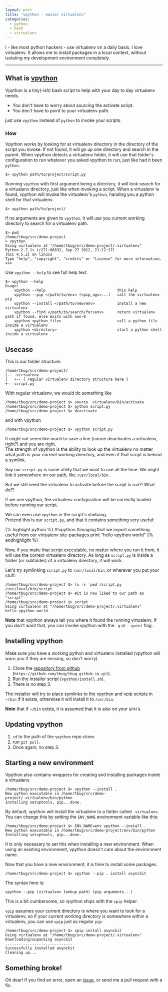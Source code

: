 ```yaml
---
layout: post
title: "vpython - easier virtualenv"
categories:
  - python
  - bash
  - virtualenv
---
```


I - like most python hackers - use virtualenv on a daily basis.
I love virtualenv. It allows me to install packages in a local context,
without isolating my development environment completely.

- - - - 

What is [vpython][repo]
----------------------

Vpython is a tiny(-ish) bash script to help with your day to day virtualenv needs.

- You don't have to worry about sourcing the activate script.
- You don't have to point to your virtualenv path.

just use `vpython` instead of `python` to invoke your scripts.

### How

Vpython works by looking for at virtualenv directory in the directory of the script you invoke.
If not found, it will go up one directory and search in the parent.
When vpython detects a virtualenv folder, it will use that folder's configuration
to run whatever you asked vpython to run, just like had it been `python`.

    $> vpython path/to/project/script.py

Running `vpython` with first argument being a directory, it will look
search for a virtualenv directory, just like when invoking a script.
When a virtualenv is found, vpython will invoke the virtualenv's `python`,
handing you a python shell for that virtualenv.

    $> vpython path/to/project/

If no arguments are given to `vpython`, it will use you current working directory
to search for a virtualenv path.

    $> pwd
    /home/tbug/src/demo-project
    > vpython
    Using virtualenv at "/home/tbug/src/demo-project/.virtualenv"
    Python 2.7.1+ (r271:86832, Sep 27 2012, 21:12:17)
    [GCC 4.5.2] on linux2
    Type "help", "copyright", "credits" or "license" for more information.
    >>>

Use `vpython --help` to see full help text.

    $> vpython --help
    Usage:
        vpython --help                                this help
        vpython --pip </path/to/env> [<pip_ags>...]   call the virtualenv pip
        vpython --install </path/to/new/env>          install a new virtualenv
        vpython --find </path/to/search/for/env>      return virtualenv path if found, else exits with non-0
        vpython <python_file>                         call a python file inside a virtualenv
        vpython <directory>                           start a python shell inside a virtualenv

Usecase
-----------------------

This is our folder structure:

    /home/tbug/src/demo-project/
    |-- .virtualenv
    |   +-- { regular virtualenv directory structure here }
    +-- script.py

With regular virtualenv, we would do something like

    /home/tbug/src/demo-project $> source .virtualenv/bin/activate
    /home/tbug/src/demo-project $> python script.py
    /home/tbug/src/demo-project $> deactivate


and with vpython
    
    /home/tbug/src/demo-project $> vpython script.py


It might not seem like much to save a line (noone deactivates a virtualenv, right?)
and you are right.  
The strength of vpython is the ability to look up the virtualenv
no matter what path is your current working directory, and even if that script
is behind a symlink.

Say our `script.py` is some utility that we want to use all the time.
We might link it somewhere on our path, like `/usr/local/bin`.

But we still need the virtualenv to activate before the script is run?! What do?!

If we use vpython, the virtualenv configuration will be correctly loaded before
running our script.

We can even use `vpython` in the script's shebang.  
Pretend this is our `script.py`, and that it contains something very useful:

{% highlight python %}
#!vpython
#imaging that we import something useful from our virtualenv site-packages
print "hello vpython world"
{% endhighlight %}

Now, if you make that script executable, no matter where you run it from, it will
use the correct virtualenv directory. As long as `script.py` is inside a folder
(or subfolder) of a virtualenv directory, it will work.

Let's try symlinking `script.py` to `/usr/local/bin`, or wherever
you put your stuff:

    /home/tbug/src/demo-project $> ln -s `pwd`/script.py /usr/local/bin/script
    /home/tbug/src/demo-project $> #it is now liked to our path as "script"
    /home/tbug/src/demo-project $> script
    Using virtualenv at "/home/tbug/src/demo-project/.virtualenv"
    hello vpython world

**Note** that vpython always tell you where it found the running virtualenv.
If you don't want that, you can invoke vpython with the `-q` or `--quiet` flag.

Installing vpython
---------------------------

Make sure you have a working python and virtualenv installed
(vpython will warn you if they are missing, so don't worry).

1. Clone the [repository from github][repo] (`https://github.com/tbug/tbug.github.io.git`).
2. Run the installer script (`vpython/install.sh`).
3. There is no step 3.

The installer will try to place symlinks to the vpython and vpip scripts
in `~/bin` if it exists, otherwise it will install it to `/usr/bin`.

**Note** that if `~/bin` exists, it is assumed that it is also on your `$PATH`.

Updating vpython
--------------------------

1. `cd` to the path of the `vpython` repo clone.
2. run `git pull`.
3. Once again; no step 3.


Starting a new environment
--------------------------

Vpython also contains wrappers for creating and installing packages inside
a virtualenv.

    /home/tbug/src/demo-project $> vpython --install .
    New python executable in /home/tbug/src/demo-project/.virtualenv/bin/python
    Installing setuptools, pip...done.

By default, vpython will install the virtualenv to a folder called `.virtualenv`.
You can change this by setting the `ENV_NAME` environment variable like this:

    /home/tbug/src/demo-project $> ENV_NAME=env vpython --install .
    New python executable in /home/tbug/src/demo-project/env/bin/python
    Installing setuptools, pip...done.

It is only necessary to set this when installing a new environment.
When using an existing environment, vpython doesn't care about the environment name.


Now that you have a new environment, it is time to install some packages.

    /home/tbug/src/demo-project $> vpython --pip . install asynckit

The syntax here is:

    vpython --pip (virtualenv lookup path) (pip arguments...)

This is a bit cumbersome, so vpython ships with the `vpip` helper.

`vpip` assumes your current directory is where you want to look for a virtualenv,
so if your current working directory is somewhere within a virtualenv, you can
use `vpip` just as regular `pip`:

    /home/tbug/src/demo-project $> vpip install asynckit
    Using virtualenv at "/home/tbug/src/demo-project/.virtualenv"
    Downloading/unpacking asynckit
    ..............................
    Successfully installed asynckit
    Cleaning up...


Something broke!
-----------------

Oh dear!
If you find an error, open an [issue][issues], or send me a pull request with a fix.




[repo]:   https://github.com/tbug/vpython
[issues]: https://github.com/tbug/vpython/issues
